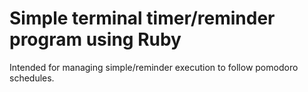 # Simple terminal timer/reminder program using Ruby
Intended for managing simple/reminder execution to follow pomodoro schedules. 
